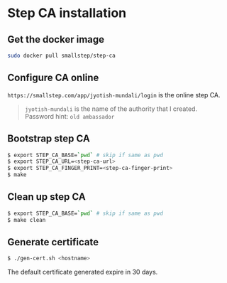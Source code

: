 # Step CA installation

## Get the docker image
```sh
sudo docker pull smallstep/step-ca
```

## Configure CA online
`https://smallstep.com/app/jyotish-mundali/login` is the online step CA.
> `jyotish-mundali` is the name of the authority that I created.<br>
> Password hint: `old ambassador`

## Bootstrap step CA
```sh
$ export STEP_CA_BASE=`pwd` # skip if same as pwd
$ export STEP_CA_URL=<step-ca-url>
$ export STEP_CA_FINGER_PRINT=<step-ca-finger-print>
$ make
```

## Clean up step CA
```sh
$ export STEP_CA_BASE=`pwd` # skip if same as pwd
$ make clean
```

## Generate certificate
```sh
$ ./gen-cert.sh <hostname>
```
The default certificate generated expire in 30 days.